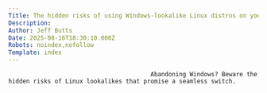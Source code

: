 ```yaml
---
Title: The hidden risks of using Windows-lookalike Linux distros on your PC
Description: 
Author: Jeff Butts
Date: 2025-08-16T18:30:10.000Z
Robots: noindex,nofollow
Template: index
---
```


                                            Abandoning Windows? Beware the hidden risks of Linux lookalikes that promise a seamless switch.
                                        